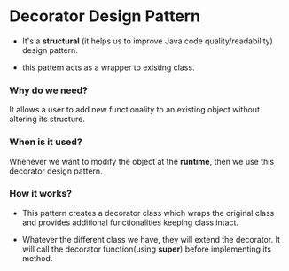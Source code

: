 # Decorator Design Pattern
* It's a **structural** (it helps us to improve Java code quality/readability) design pattern. 

* this pattern acts as a wrapper to existing class.

### Why do we need?
It allows a user to add new functionality to an existing object without altering its structure.

### When is it used?
Whenever we want to modify the object at the **runtime**, then we use this decorator design pattern.

### How it works?
* This pattern creates a decorator class which wraps the original class and provides additional functionalities keeping class intact.

* Whatever the different class we have, they will extend the decorator. It will call the decorator function(using **super**) before implementing its method.